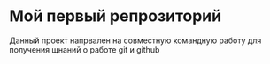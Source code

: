 # Мой первый репрозиторий
Данный проект напрвален на совместную командную работу для получения щнаний о работе git и github

